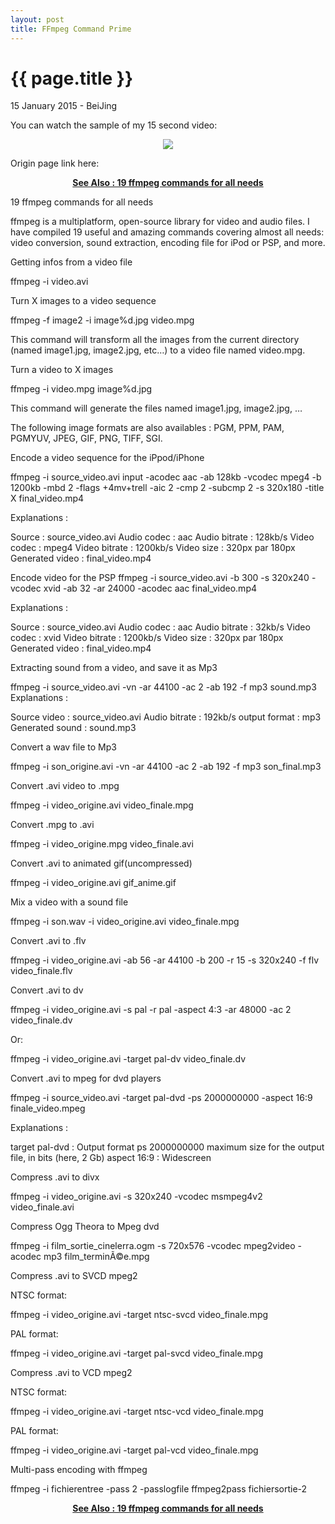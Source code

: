 ```yaml
---
layout: post
title: FFmpeg Command Prime
---
```


{{ page.title }}
================

<p class="meta">15 January 2015 - BeiJing</p>

You can watch the sample of my 15 second video:

<center><a href="https://www.youtube.com/embed/evxzdpl2Gkk"><img src="http://i1-news.softpedia-static.com/images/news2/FFmpeg-2-1-Launched-with-Native-HEVC-H-265-Decoder-Support-394737-2.png" /></a></center>

Origin page link here:

<center><b><a href="http://www.catswhocode.com/blog/19-ffmpeg-commands-for-all-needs">See Also : 19 ffmpeg commands for all needs</a></b></center>

19 ffmpeg commands for all needs

ffmpeg is a multiplatform, open-source library for video and audio files. I have compiled 19 useful and amazing commands covering almost all needs: video conversion, sound extraction, encoding file for iPod or PSP, and more.

Getting infos from a video file

ffmpeg -i video.avi

Turn X images to a video sequence

ffmpeg -f image2 -i image%d.jpg video.mpg

This command will transform all the images from the current directory (named image1.jpg, image2.jpg, etc…) to a video file named video.mpg.

Turn a video to X images

ffmpeg -i video.mpg image%d.jpg

This command will generate the files named image1.jpg, image2.jpg, …

The following image formats are also availables : PGM, PPM, PAM, PGMYUV, JPEG, GIF, PNG, TIFF, SGI.

Encode a video sequence for the iPpod/iPhone

ffmpeg -i source_video.avi input -acodec aac -ab 128kb -vcodec mpeg4 -b 1200kb -mbd 2 -flags +4mv+trell -aic 2 -cmp 2 -subcmp 2 -s 320x180 -title X final_video.mp4

Explanations :

Source : source_video.avi
Audio codec : aac
Audio bitrate : 128kb/s
Video codec : mpeg4
Video bitrate : 1200kb/s
Video size : 320px par 180px
Generated video : final_video.mp4

Encode video for the PSP
ffmpeg -i source_video.avi -b 300 -s 320x240 -vcodec xvid -ab 32 -ar 24000 -acodec aac final_video.mp4

Explanations :

Source : source_video.avi
Audio codec : aac
Audio bitrate : 32kb/s
Video codec : xvid
Video bitrate : 1200kb/s
Video size : 320px par 180px
Generated video : final_video.mp4

Extracting sound from a video, and save it as Mp3

ffmpeg -i source_video.avi -vn -ar 44100 -ac 2 -ab 192 -f mp3 sound.mp3
Explanations :

Source video : source_video.avi
Audio bitrate : 192kb/s
output format : mp3
Generated sound : sound.mp3

Convert a wav file to Mp3

ffmpeg -i son_origine.avi -vn -ar 44100 -ac 2 -ab 192 -f mp3 son_final.mp3

Convert .avi video to .mpg

ffmpeg -i video_origine.avi video_finale.mpg

Convert .mpg to .avi

ffmpeg -i video_origine.mpg video_finale.avi

Convert .avi to animated gif(uncompressed)

ffmpeg -i video_origine.avi gif_anime.gif

Mix a video with a sound file

ffmpeg -i son.wav -i video_origine.avi video_finale.mpg

Convert .avi to .flv

ffmpeg -i video_origine.avi -ab 56 -ar 44100 -b 200 -r 15 -s 320x240 -f flv video_finale.flv

Convert .avi to dv

ffmpeg -i video_origine.avi -s pal -r pal -aspect 4:3 -ar 48000 -ac 2 video_finale.dv

Or:

ffmpeg -i video_origine.avi -target pal-dv video_finale.dv

Convert .avi to mpeg for dvd players

ffmpeg -i source_video.avi -target pal-dvd -ps 2000000000 -aspect 16:9 finale_video.mpeg

Explanations :

target pal-dvd : Output format
ps 2000000000 maximum size for the output file, in bits (here, 2 Gb)
aspect 16:9 : Widescreen

Compress .avi to divx

ffmpeg -i video_origine.avi -s 320x240 -vcodec msmpeg4v2 video_finale.avi

Compress Ogg Theora to Mpeg dvd

ffmpeg -i film_sortie_cinelerra.ogm -s 720x576 -vcodec mpeg2video -acodec mp3 film_terminÃ©e.mpg

Compress .avi to SVCD mpeg2

NTSC format:

ffmpeg -i video_origine.avi -target ntsc-svcd video_finale.mpg

PAL format:

ffmpeg -i video_origine.avi -target pal-svcd video_finale.mpg

Compress .avi to VCD mpeg2

NTSC format:

ffmpeg -i video_origine.avi -target ntsc-vcd video_finale.mpg

PAL format:

ffmpeg -i video_origine.avi -target pal-vcd video_finale.mpg

Multi-pass encoding with ffmpeg

ffmpeg -i fichierentree -pass 2 -passlogfile ffmpeg2pass fichiersortie-2


<center><b><a href="http://www.catswhocode.com/blog/19-ffmpeg-commands-for-all-needs">See Also : 19 ffmpeg commands for all needs</a></b></center>
